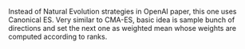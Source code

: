 Instead of Natural Evolution strategies in OpenAI paper, this one uses Canonical ES. Very similar to CMA-ES, basic idea is sample bunch of directions and set the next one as weighted mean whose weights are computed according to ranks.
